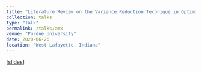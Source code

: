 ```yaml
---
title: "Literature Review on the Variance Reduction Technique in Optimization"
collection: talks
type: "Talk"
permalink: /talks/amx
venue: "Purdue University"
date: 2020-06-26
location: "West Lafayette, Indiana"
---
```


[[slides](https://williamlwj.github.io/About/files/slides/Variance_Reduction_Review_slides.pdf)]
